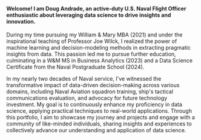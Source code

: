 #### Welcome! I am Doug Andrade, an active-duty U.S. Naval Flight Officer enthusiastic about leveraging data science to drive insights and innovation.

During my time pursuing my William & Mary MBA (2021) and under the inspirational teaching of Professor Joe Wilck, I realized the power of machine learning and decision-modeling methods in extracting pragmatic insights from data. This passion led me to pursue further education, culminating in a W&M MS in Business Analytics (2023) and a Data Science Certificate from the Naval Postgraduate School (2024).


In my nearly two decades of Naval service, I've witnessed the transformative impact of data-driven decision-making across various domains, including Naval Aviation squadron training, ship's tactical communications evaluation, and advocacy for future technology investment.
My goal is to continuously enhance my proficiency in data science, applying practical techniques to real-world applications. Through this portfolio, I aim to showcase my journey and projects and engage with a community of like-minded individuals, sharing insights and experiences to collectively advance our understanding and application of data science.



<!--
**dougrandrade/dougrandrade** is a ✨ _special_ ✨ repository because its `README.md` (this file) appears on your GitHub profile.

Here are some ideas to get you started:

- 🔭 I’m currently working on ...
- 🌱 I’m currently learning ...
- 👯 I’m looking to collaborate on ...
- 🤔 I’m looking for help with ...
- 💬 Ask me about ...
- 📫 How to reach me: ...
- 😄 Pronouns: ...
- ⚡ Fun fact: ...
-->
